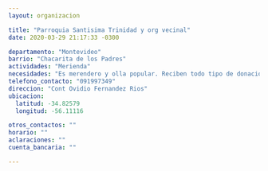 ```yaml
---
layout: organizacion

title: "Parroquia Santisima Trinidad y org vecinal"
date: 2020-03-29 21:17:33 -0300

departamento: "Montevideo"
barrio: "Chacarita de los Padres"
actividades: "Merienda"
necesidades: "Es merendero y olla popular. Reciben todo tipo de donaciones"
telefono_contacto: "091997349"
direccion: "Cont Ovidio Fernandez Rios"
ubicacion:
  latitud: -34.82579
  longitud: -56.11116

otros_contactos: ""
horario: ""
aclaraciones: ""
cuenta_bancaria: ""

---
```

